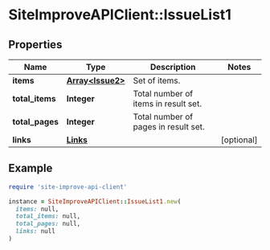 # SiteImproveAPIClient::IssueList1

## Properties

| Name | Type | Description | Notes |
| ---- | ---- | ----------- | ----- |
| **items** | [**Array&lt;Issue2&gt;**](Issue2.md) | Set of items. |  |
| **total_items** | **Integer** | Total number of items in result set. |  |
| **total_pages** | **Integer** | Total number of pages in result set. |  |
| **links** | [**Links**](Links.md) |  | [optional] |

## Example

```ruby
require 'site-improve-api-client'

instance = SiteImproveAPIClient::IssueList1.new(
  items: null,
  total_items: null,
  total_pages: null,
  links: null
)
```

